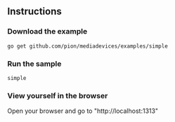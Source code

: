 ## Instructions

### Download the example

```
go get github.com/pion/mediadevices/examples/simple
```

### Run the sample

```
simple
```

### View yourself in the browser

Open your browser and go to "http://localhost:1313"

